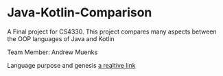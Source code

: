 # Java-Kotlin-Comparison
A Final project for CS4330. This project compares many aspects between the OOP languages of Java and Kotlin

Team Member: Andrew Muenks

Language purpose and genesis [a realtive link](MarkdownFiles/purpose.md)
